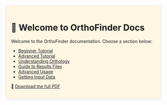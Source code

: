 <div style="background-color: #fdf6e3; padding: 1rem; border-radius: 8px; box-shadow: 0 2px 8px rgba(0,0,0,0.1);">

# 📘 Welcome to OrthoFinder Docs

Welcome to the OrthoFinder documentation. Choose a section below:

- [Beginner Tutorial](beginner.md)
- [Advanced Tutorial](advanced.md)
- [Understanding Orthology](orthology.md)
- [Guide to Results Files](results.md)
- [Advanced Usage](usage.md)
- [Getting Input Data](input.md)

📄 [Download the full PDF](old_all.pdf)

</div>
